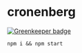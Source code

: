# cronenberg

[![Greenkeeper badge](https://badges.greenkeeper.io/bongani-m/cronenberg.svg)](https://greenkeeper.io/)

`npm i && npm start`
